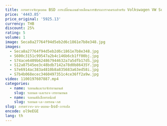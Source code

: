 ```yaml
---
title: การตรวจจับจุดบอด BSD การเปลี่ยนเลนช่วยเตือนการขับรถการจอดรถสำหรับ Volkswagen VW Scirocco 2008 ~ 2017
price: '4443.85'
price_original: '5925.13'
currency: THB
discount: 25%
rating: 5
volume: 1
image: Seca8a27764f94d5eb2d6c1861e7b8e348.jpg
images:
  - Seca8a27764f94d5eb2d6c1861e7b8e348.jpg
  - S600c3151c99547a2b4c146b6cb1ff00bj.jpg
  - S74ace6409b624867944632a7a5dfb17dS.jpg
  - S12a87545ee3c48bdb7142a78d0b86435Y.jpg
  - S7e6914ac383a4810b8a835683a63ed58i.jpg
  - S7b4b068ecec3460497351c4ce36ff2a9w.jpg
video: 1100197607887.mp4
categories:
  - name: รถยนต์และรถจักรยานยนต์
    slug: รถยนต-และรถจ-กรยานยนต
  - name: รถยนต์อิเล็กทรอนิกส์
    slug: รถยนต-เล-กทรอน-กส
slug: การตรวจจ-บจ-ดบอด-bsd-การเปล
encode: ol9eEGE
lang: th
---
```

  